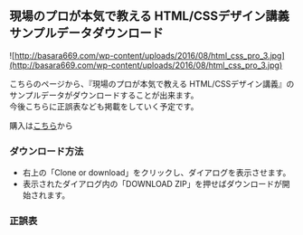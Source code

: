 ## 現場のプロが本気で教える HTML/CSSデザイン講義 サンプルデータダウンロード

![http://basara669.com/wp-content/uploads/2016/08/html_css_pro_3.jpg](http://basara669.com/wp-content/uploads/2016/08/html_css_pro_3.jpg)

こちらのページから、『現場のプロが本気で教える HTML/CSSデザイン講義』のサンプルデータがダウンロードすることが出来ます。  
今後こちらに正誤表なども掲載をしていく予定です。  

購入は[こちら](http://www.amazon.co.jp/dp/4797386533)から

### ダウンロード方法
- 右上の「Clone or download」をクリックし、ダイアログを表示させます。
- 表示されたダイアログ内の「DOWNLOAD ZIP」を押せばダウンロードが開始されます。

### 正誤表
